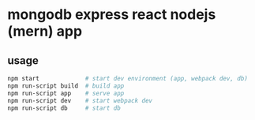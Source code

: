 # mongodb express react nodejs (mern) app

## usage

```zsh
npm start             # start dev environment (app, webpack dev, db)
npm run-script build  # build app
npm run-script app    # serve app
npm run-script dev    # start webpack dev
npm run-script db     # start db
```
